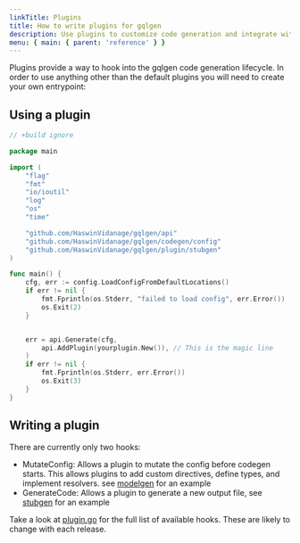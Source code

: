 ```yaml
---
linkTitle: Plugins
title: How to write plugins for gqlgen
description: Use plugins to customize code generation and integrate with other libraries
menu: { main: { parent: 'reference' } }
---
```


Plugins provide a way to hook into the gqlgen code generation lifecycle. In order to use anything other than the
default plugins you will need to create your own entrypoint:


## Using a plugin
```go
// +build ignore

package main

import (
	"flag"
	"fmt"
	"io/ioutil"
	"log"
	"os"
	"time"

	"github.com/HaswinVidanage/gqlgen/api"
	"github.com/HaswinVidanage/gqlgen/codegen/config"
	"github.com/HaswinVidanage/gqlgen/plugin/stubgen"
)

func main() {
	cfg, err := config.LoadConfigFromDefaultLocations()
	if err != nil {
		fmt.Fprintln(os.Stderr, "failed to load config", err.Error())
		os.Exit(2)
	}


	err = api.Generate(cfg,
		api.AddPlugin(yourplugin.New()), // This is the magic line
	)
	if err != nil {
		fmt.Fprintln(os.Stderr, err.Error())
		os.Exit(3)
	}
}

```

## Writing a plugin

There are currently only two hooks:
 - MutateConfig: Allows a plugin to mutate the config before codegen starts. This allows plugins to add
    custom directives, define types, and implement resolvers. see
		 [modelgen](https://github.com/HaswinVidanage/gqlgen/tree/master/plugin/modelgen) for an example
 - GenerateCode: Allows a plugin to generate a new output file, see
    [stubgen](https://github.com/HaswinVidanage/gqlgen/tree/master/plugin/stubgen) for an example

Take a look at [plugin.go](https://github.com/HaswinVidanage/gqlgen/blob/master/plugin/plugin.go) for the full list of
available hooks. These are likely to change with each release.



